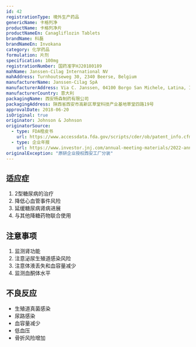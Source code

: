 ```yaml
---
id: 42
registrationType: 境外生产药品
genericName: 卡格列净
productName: 卡格列净片
productNameEn: Canagliflozin Tablets
brandName: 科磊
brandNameEn: Invokana
category: 化学药品
formulation: 片剂
specification: 100mg
registrationNumber: 国药准字HJ20180189
mahName: Janssen-Cilag International NV
mahAddress: Turnhoutseweg 30, 2340 Beerse, Belgium
manufacturerName: Janssen-Cilag SpA
manufacturerAddress: Via C. Janssen, 04100 Borgo San Michele, Latina, Italy
manufacturerCountry: 意大利
packagingName: 西安杨森制药有限公司
packagingAddress: 陕西省西安市高新区草堂科技产业基地草堂四路19号
approvalDate: 2018-06-20
isOriginal: true
originator: Johnson & Johnson
originatorSource:
  - type: FDA橙皮书
    url: https://www.accessdata.fda.gov/scripts/cder/ob/patent_info.cfm?Product_No=001&Appl_No=204042
  - type: 企业年报
    url: https://www.investor.jnj.com/annual-meeting-materials/2022-annual-report
originalException: "原研企业授权西安工厂分装"
---
```


## 适应症

1. 2型糖尿病的治疗
2. 降低心血管事件风险
3. 延缓糖尿病肾病进展
4. 与其他降糖药物联合使用

## 注意事项

1. 监测肾功能
2. 注意泌尿生殖道感染风险
3. 注意体液丢失和血容量减少
4. 监测血酮体水平

## 不良反应

- 生殖道真菌感染
- 尿路感染
- 血容量减少
- 低血压
- 骨折风险增加 